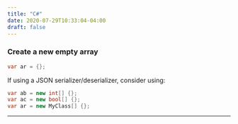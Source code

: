 ```yaml
---
title: "C#"
date: 2020-07-29T10:33:04-04:00
draft: false
---
```


### Create a new empty array

```csharp
var ar = {};
```

If using a JSON serializer/deserializer, consider using:

```csharp
var ab = new int[] {};
var ac = new bool[] {};
var ar = new MyClass[] {};
```

---
